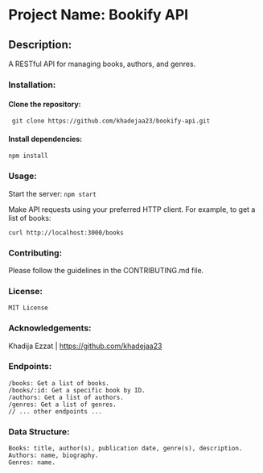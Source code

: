# Project Name: Bookify API

## Description:
A RESTful API for managing books, authors, and genres.

### Installation:

#### Clone the repository: 

``` git clone https://github.com/khadejaa23/bookify-api.git```

#### Install dependencies: 

```npm install```

### Usage:

Start the server: ```npm start```

Make API requests using your preferred HTTP client. For example, to get a list of books:

```curl http://localhost:3000/books```

### Contributing:
Please follow the guidelines in the CONTRIBUTING.md file.

### License:
```MIT License```

### Acknowledgements:
 Khadija Ezzat | https://github.com/khadejaa23

### Endpoints:
```
/books: Get a list of books.
/books/:id: Get a specific book by ID.
/authors: Get a list of authors.
/genres: Get a list of genres.
// ... other endpoints ...
```
### Data Structure:
```
Books: title, author(s), publication date, genre(s), description.
Authors: name, biography.
Genres: name.
```
